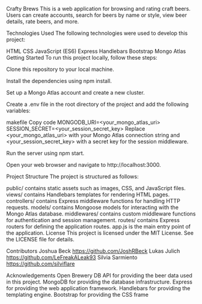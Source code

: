 Crafty Brews
This is a web application for browsing and rating craft beers. Users can create accounts, search for beers by name or style, view beer details, rate beers, and more.

Technologies Used
The following technologies were used to develop this project:

HTML
CSS
JavaScript (ES6)
Express
Handlebars
Bootstrap
Mongo Atlas
Getting Started
To run this project locally, follow these steps:

Clone this repository to your local machine.

Install the dependencies using npm install.

Set up a Mongo Atlas account and create a new cluster.

Create a .env file in the root directory of the project and add the following variables:

makefile
Copy code
MONGODB_URI=<your_mongo_atlas_uri>
SESSION_SECRET=<your_session_secret_key>
Replace <your_mongo_atlas_uri> with your Mongo Atlas connection string and <your_session_secret_key> with a secret key for the session middleware.

Run the server using npm start.

Open your web browser and navigate to http://localhost:3000.

Project Structure
The project is structured as follows:

public/ contains static assets such as images, CSS, and JavaScript files.
views/ contains Handlebars templates for rendering HTML pages.
controllers/ contains Express middleware functions for handling HTTP requests.
models/ contains Mongoose models for interacting with the Mongo Atlas database.
middlewares/ contains custom middleware functions for authentication and session management.
routes/ contains Express routers for defining the application routes.
app.js is the main entry point of the application.
License
This project is licensed under the MIT License. See the LICENSE file for details.

Contributors
Joshua Beck
https://github.com/JoshRBeck
Lukas Julich
https://github.com/LeFreakALeak93
Silvia Sarmiento
https://github.com/silviflare

Acknowledgements
Open Brewery DB API for providing the beer data used in this project.
MongoDB for providing the database infrastructure.
Express for providing the web application framework.
Handlebars for providing the templating engine.
Bootstrap for providing the CSS frame
